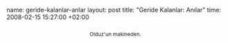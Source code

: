 name: geride-kalanlar-anlar
layout: post
title: "Geride Kalanlar: Anılar"
time: 2008-02-15 15:27:00 +02:00

<div style="text-align: center;"><a onblur="try {parent.deselectBloggerImageGracefully();} catch(e) {}" href="http://3.bp.blogspot.com/_AZvuJ9kmERM/R7WUEFxD0tI/AAAAAAAAAiI/Dn6dUGKX20Y/s1600-h/DSC00003.JPG"><img style="margin: 0px auto 10px; display: block; text-align: center; cursor: pointer;" src="http://3.bp.blogspot.com/_AZvuJ9kmERM/R7WUEFxD0tI/AAAAAAAAAiI/Dn6dUGKX20Y/s400/DSC00003.JPG" alt="" id="BLOGGER_PHOTO_ID_5167198945465848530" border="0" /></a><span style="font-size:85%;">Olduz'un makineden.</span></div>
